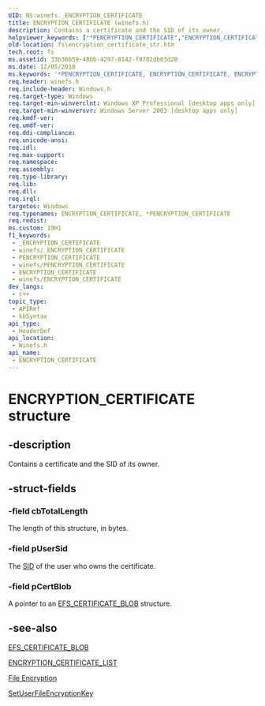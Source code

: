 ```yaml
---
UID: NS:winefs._ENCRYPTION_CERTIFICATE
title: ENCRYPTION_CERTIFICATE (winefs.h)
description: Contains a certificate and the SID of its owner.
helpviewer_keywords: ["*PENCRYPTION_CERTIFICATE","ENCRYPTION_CERTIFICATE","ENCRYPTION_CERTIFICATE structure [Files]","PENCRYPTION_CERTIFICATE","PENCRYPTION_CERTIFICATE structure pointer [Files]","_win32_encryption_certificate_str","base.encryption_certificate_str","fs.encryption_certificate_str","winefs/ENCRYPTION_CERTIFICATE","winefs/PENCRYPTION_CERTIFICATE"]
old-location: fs\encryption_certificate_str.htm
tech.root: fs
ms.assetid: 33b36659-48bb-4297-8142-f8702db03d20
ms.date: 12/05/2018
ms.keywords: '*PENCRYPTION_CERTIFICATE, ENCRYPTION_CERTIFICATE, ENCRYPTION_CERTIFICATE structure [Files], PENCRYPTION_CERTIFICATE, PENCRYPTION_CERTIFICATE structure pointer [Files], _win32_encryption_certificate_str, base.encryption_certificate_str, fs.encryption_certificate_str, winefs/ENCRYPTION_CERTIFICATE, winefs/PENCRYPTION_CERTIFICATE'
req.header: winefs.h
req.include-header: Windows.h
req.target-type: Windows
req.target-min-winverclnt: Windows XP Professional [desktop apps only]
req.target-min-winversvr: Windows Server 2003 [desktop apps only]
req.kmdf-ver: 
req.umdf-ver: 
req.ddi-compliance: 
req.unicode-ansi: 
req.idl: 
req.max-support: 
req.namespace: 
req.assembly: 
req.type-library: 
req.lib: 
req.dll: 
req.irql: 
targetos: Windows
req.typenames: ENCRYPTION_CERTIFICATE, *PENCRYPTION_CERTIFICATE
req.redist: 
ms.custom: 19H1
f1_keywords:
 - _ENCRYPTION_CERTIFICATE
 - winefs/_ENCRYPTION_CERTIFICATE
 - PENCRYPTION_CERTIFICATE
 - winefs/PENCRYPTION_CERTIFICATE
 - ENCRYPTION_CERTIFICATE
 - winefs/ENCRYPTION_CERTIFICATE
dev_langs:
 - c++
topic_type:
 - APIRef
 - kbSyntax
api_type:
 - HeaderDef
api_location:
 - Winefs.h
api_name:
 - ENCRYPTION_CERTIFICATE
---
```


# ENCRYPTION_CERTIFICATE structure


## -description

Contains a certificate and the SID of its owner.

## -struct-fields

### -field cbTotalLength

The length of this structure, in bytes.

### -field pUserSid

The <a href="https://docs.microsoft.com/windows/desktop/api/winnt/ns-winnt-sid">SID</a> of the user who owns the certificate.

### -field pCertBlob

A pointer to an 
<a href="/windows/win32/api/winefs/ns-winefs-efs_certificate_blob">EFS_CERTIFICATE_BLOB</a> structure.

## -see-also

<a href="/windows/win32/api/winefs/ns-winefs-efs_certificate_blob">EFS_CERTIFICATE_BLOB</a>



<a href="https://docs.microsoft.com/windows/desktop/api/winefs/ns-winefs-encryption_certificate_list">ENCRYPTION_CERTIFICATE_LIST</a>



<a href="https://docs.microsoft.com/windows/desktop/FileIO/file-encryption">File Encryption</a>



<a href="https://docs.microsoft.com/windows/desktop/api/winefs/nf-winefs-setuserfileencryptionkey">SetUserFileEncryptionKey</a>

